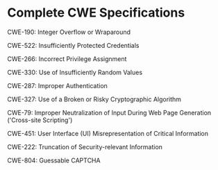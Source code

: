 

# Complete CWE Specifications

CWE-190: Integer Overflow or Wraparound

CWE-522: Insufficiently Protected Credentials

CWE-266: Incorrect Privilege Assignment

CWE-330: Use of Insufficiently Random Values

CWE-287: Improper Authentication

CWE-327: Use of a Broken or Risky Cryptographic Algorithm

CWE-79: Improper Neutralization of Input During Web Page Generation ('Cross-site Scripting')

CWE-451: User Interface (UI) Misrepresentation of Critical Information

CWE-222: Truncation of Security-relevant Information

CWE-804: Guessable CAPTCHA